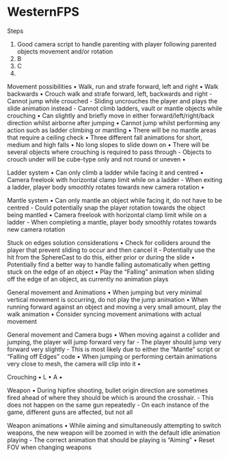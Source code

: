 # WesternFPS

Steps
1.	Good camera script to handle parenting with player following parented objects movement and/or rotation
2.	B
3.	C
4.	

Movement possibilities
•	Walk, run and strafe forward, left and right
•	Walk backwards
•	Crouch walk and strafe forward, left, backwards and right
    - Cannot jump while crouched
    - Sliding uncrouches the player and plays the slide animation instead
    - Cannot climb ladders, vault or mantle objects while crouching
•	Can slightly and briefly move in either forward/left/right/back direction whilst airborne after jumping
•	Cannot jump whilst performing any action such as ladder climbing or mantling
•	There will be no mantle areas that require a ceiling check
•	Three different fall animations for short, medium and high falls
•	No long slopes to slide down on
•	There will be several objects where crouching is required to pass through
    - Objects to crouch under will be cube-type only and not round or uneven
•	

Ladder system
•	Can only climb a ladder while facing it and centred
•	Camera freelook with horizontal clamp limit while on a ladder 
    - When exiting a ladder, player body smoothly rotates towards new camera rotation
•	

Mantle system
•	Can only mantle an object while facing it, do not have to be centred
    - Could potentially snap the player rotation towards the object being mantled
•	Camera freelook with horizontal clamp limit while on a ladder
    - When completing a mantle, player body smoothly rotates towards new camera rotation

Stuck on edges solution considerations
•	Check for colliders around the player that prevent sliding to occur and then cancel it
    - Potentially use the hit from the SphereCast to do this, either prior or during the slide 
•	Potentially find a better way to handle falling automatically when getting stuck on the edge of an object
•	Play the “Falling” animation when sliding off the edge of an object, as currently no animation plays

General movement and Animations
•	When jumping but very minimal vertical movement is occurring, do not play the jump animation
•	When running forward against an object and moving a very small amount, play the walk animation
•	Consider syncing movement animations with actual movement




General movement and Camera bugs
•	When moving against a collider and jumping, the player will jump forward very far
    - The player should jump very forward very slightly
    - This is most likely due to either the “Mantle” script or “Falling off Edges” code
•	When jumping or performing certain animations very close to mesh, the camera will clip into it
•	


Crouching
•	L
•	A
•	

Weapon
•	During hipfire shooting, bullet origin direction are sometimes fired ahead of where they should be which is around the crosshair. 
    - This does not happen on the same gun repeatedly
    - On each instance of the game, different guns are affected, but not all

Weapon animations
•	While aiming and simultaneously attempting to switch weapons, the new weapon will be zoomed in with the default idle animation playing
    - The correct animation that should be playing is “Aiming”
•	Reset FOV when changing weapons

